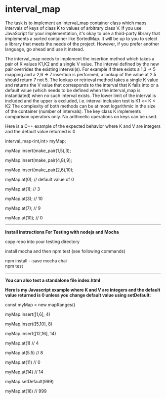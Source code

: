 # interval_map

The task is to implement an interval_map container class which maps intervals of keys of class K to values of arbitrary class V. If you use JavaScript for your implementation, it's okay to use a third-party library that implements a sorted container like SortedMap. It will be up to you to select a library that meets the needs of the project. However, if you prefer another language, go ahead and use it instead.

The interval_map needs to implement the insertion method which takes a pair of K values K1,K2 and a single V value. The interval defined by the new pair overrides the existing interval(s). For example if there exists a 1,3 → 5 mapping and a 2,6 → 7 insertion is performed, a lookup of the value at 2.5 should return 7 not 5.
The lookup or retrieval method takes a single K value and returns the V value that corresponds to the interval that K falls into or a default value (which needs to be defined when the interval_map is instantiated) when no such interval exists. The lower limit of the interval is included and the upper is excluded, i.e. interval inclusion test is K1 <= K < K2
The complexity of both methods can be at most logarithmic in the size of the container (number of intervals).
The key class K implements comparison operators only. No arithmetic operations on keys can be used.


Here is a C++ example of the expected behavior where K and V are integers and the default value returned is 0

interval_map<int,int> myMap;

myMap.insert(make_pair(1,5),3);

myMap.insert(make_pair(4,8),9);

myMap.insert(make_pair(2,6),10);


myMap.at(0); // default value of 0

myMap.at(1); // 3

myMap.at(3); // 10

myMap.at(7); // 9

myMap.at(10); // 0

-----------------------------------------------------------------------------------------------------------

<b>Install instructions For Testing with nodejs and Mocha</b>

copy repo into your testing directory

install mocha and then npm test (see following commands)
  
npm install --save mocha chai<br>
npm test
  
-------------------------------------------------------------------------------------------------------------

<b>You can also test a standalone file index.html</b>

<b>Here is my Javascript example where K and V are integers and the default value returned is 0 unless you change default value using setDefault:</b>

const myMap = new mapRanges()

myMap.insert([1,6], 4)

myMap.insert([5,10], 8)

myMap.insert([12,16], 14)



myMap.at(1)  // 4

myMap.at(5.5) // 8

myMap.at(11) // 0

myMap.at(14) // 14



myMap.setDefault(999) 

myMap.at(16) // 999

